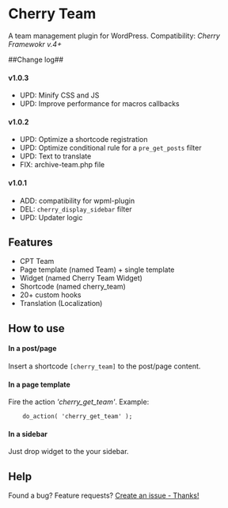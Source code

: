 # Cherry Team
A team management plugin for WordPress.
Сompatibility: *Cherry Framewokr v.4+*

##Change log##

#### v1.0.3 ####

* UPD: Minify CSS and JS
* UPD: Improve performance for macros callbacks

#### v1.0.2 ####

* UPD: Optimize a shortcode registration
* UPD: Optimize conditional rule for a `pre_get_posts` filter
* UPD: Text to translate
* FIX: archive-team.php file

#### v1.0.1 ####

* ADD: compatibility for wpml-plugin
* DEL: `cherry_display_sidebar` filter
* UPD: Updater logic

## Features
* CPT Team
* Page template (named Team) + single template
* Widget (named Cherry Team Widget)
* Shortcode (named cherry_team)
* 20+ custom hooks
* Translation (Localization)

## How to use

#### In a post/page
Insert a shortcode `[cherry_team]` to the post/page content.

#### In a page template
Fire the action *'cherry_get_team'*. Example:
```
	do_action( 'cherry_get_team' );
```

#### In a sidebar
Just drop widget to the your sidebar.

## Help
Found a bug? Feature requests? [Create an issue - Thanks!](https://github.com/CherryFramework/cherry-team/issues/new)